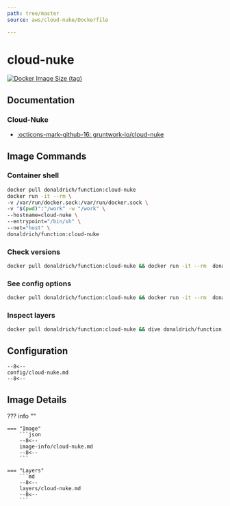 ```yaml
---
path: tree/master
source: aws/cloud-nuke/Dockerfile

---
```


# cloud-nuke

[![Docker Image Size (tag)](https://img.shields.io/docker/image-size/donaldrich/function/cloud-nuke?color=blue&label=donaldrich/function:cloud-nuke&logo=docker&style=flat-square)](https://hub.docker.com/r/donaldrich/function/cloud-nuke)

## Documentation

### Cloud-Nuke

* [:octicons-mark-github-16: gruntwork-io/cloud-nuke](https://github.com/gruntwork-io/cloud-nuke)

## Image Commands

### Container shell

```sh
docker pull donaldrich/function:cloud-nuke
docker run -it --rm \
-v /var/run/docker.sock:/var/run/docker.sock \
-v "$(pwd)":"/work" -w "/work" \
--hostname=cloud-nuke \
--entrypoint="/bin/sh" \
--net="host" \
donaldrich/function:cloud-nuke
```

### Check versions

```sh
docker pull donaldrich/function:cloud-nuke && docker run -it --rm  donaldrich/function:cloud-nuke validate
```

### See config options

```sh
docker pull donaldrich/function:cloud-nuke && docker run -it --rm  donaldrich/function:cloud-nuke help
```

### Inspect layers

```sh
docker pull donaldrich/function:cloud-nuke && dive donaldrich/function:cloud-nuke
```

## Configuration

```
--8<--
config/cloud-nuke.md
--8<--
```

## Image Details

??? info ""

    === "Image"
        ```json
        --8<--
        image-info/cloud-nuke.md
        --8<--
        ```

    === "Layers"
        ```md
        --8<--
        layers/cloud-nuke.md
        --8<--
        ```

